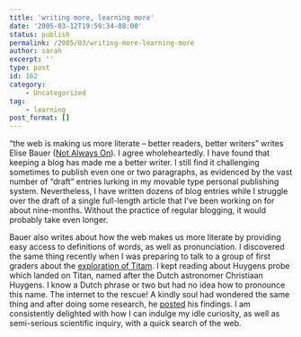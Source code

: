 ```yaml
---
title: 'writing more, learning more'
date: '2005-03-12T19:59:34-08:00'
status: publish
permalink: /2005/03/writing-more-learning-more
author: sarah
excerpt: ''
type: post
id: 162
category:
    - Uncategorized
tag:
    - learning
post_format: []
---
```

“the web is making us more literate – better readers, better writers” writes Elise Bauer ([Not Always On](http://www.elise.com/weblog/archives/000945ululate.php)). I agree wholeheartedly. I have found that keeping a blog has made me a better writer. I still find it challenging sometimes to publish even one or two paragraphs, as evidenced by the vast number of “draft” entries lurking in my movable type personal publishing system. Nevertheless, I have written dozens of blog entries while I struggle over the draft of a single full-length article that I’ve been working on for about nine-months. Without the practice of regular blogging, it would probably take even longer.

Bauer also writes about how the web makes us more literate by providing easy access to definitions of words, as well as pronunciation. I discovered the same thing recently when I was preparing to talk to a group of first graders about the [exploration of Titam](http://www.flyingpaperclips.com/archives/2005/01/titan.html). I kept reading about Huygens probe which landed on Titan, named after the Dutch astronomer Christiaan Huygens. I know a Dutch phrase or two but had no idea how to pronounce this name. The internet to the rescue! A kindly soul had wondered the same thing and after doing some research, he [posted](http://frank.harvard.edu/~paulh/misc/huygens.htm) his findings. I am consistently delighted with how I can indulge my idle curiosity, as well as semi-serious scientific inquiry, with a quick search of the web.